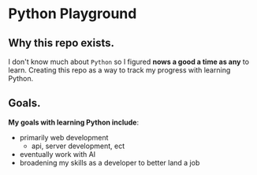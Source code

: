 # Python Playground

## Why this repo exists.

I don't know much about `Python` so I figured **nows a good a time as any** to learn. Creating this repo as a way to track my progress with learning Python.

## Goals.
**My goals with learning Python include**:

* primarily web development
  * api, server development, ect
* eventually work with AI
* broadening my skills as a developer to better land a job